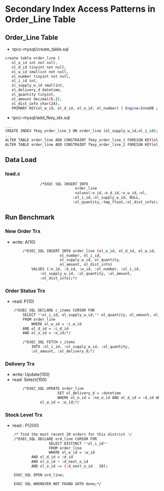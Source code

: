 # Secondary Index Access Patterns in Order_Line Table
## Order_Line Table
- tpcc-mysql/create_table.sql
 ```bash
create table order_line (
	ol_o_id int not null,
	ol_d_id tinyint not null,
	ol_w_id smallint not null,
	ol_number tinyint not null,
	ol_i_id int,
	ol_supply_w_id smallint,
	ol_delivery_d datetime,
	ol_quantity tinyint,
	ol_amount decimal(6,2),
	ol_dist_info char(24),
	PRIMARY KEY(ol_w_id, ol_d_id, ol_o_id, ol_number) ) Engine=InnoDB ;
 ```
 - tpcc-mysql/add_fkey_idx.sql
 ```bash
...
CREATE INDEX fkey_order_line_2 ON order_line (ol_supply_w_id,ol_i_id);
...
ALTER TABLE order_line ADD CONSTRAINT fkey_order_line_1 FOREIGN KEY(ol_w_id,ol_d_id,ol_o_id) REFERENCES orders(o_w_id,o_d_id,o_id);
ALTER TABLE order_line ADD CONSTRAINT fkey_order_line_2 FOREIGN KEY(ol_supply_w_id,ol_i_id) REFERENCES stock(s_w_id,s_i_id);
 ```
 
## Data Load
### load.c
```bash
			    /*EXEC SQL INSERT INTO
				                order_line
				                values(:o_id,:o_d_id,:o_w_id,:ol,
						       :ol_i_id,:ol_supply_w_id, NULL,
						       :ol_quantity,:tmp_float,:ol_dist_info);*/
```
## Run Benchmark

### New Order Trx
- write: A(10)
```bash
		/*EXEC_SQL INSERT INTO order_line (ol_o_id, ol_d_id, ol_w_id, 
						 ol_number, ol_i_id, 
						 ol_supply_w_id, ol_quantity, 
						 ol_amount, ol_dist_info)
			VALUES (:o_id, :d_id, :w_id, :ol_number, :ol_i_id,
				:ol_supply_w_id, :ol_quantity, :ol_amount,
				:ol_dist_info);*/
```
### Order Status Trx
- read: P(10)

```bash
	/*EXEC_SQL DECLARE c_items CURSOR FOR
		SELECT **ol_i_id, ol_supply_w_id,** ol_quantity, ol_amount, ol_delivery_d
		FROM order_line
	        WHERE ol_w_id = :c_w_id
		AND ol_d_id = :c_d_id
		AND ol_o_id = :o_id;*/
    
		/*EXEC_SQL FETCH c_items
			INTO :ol_i_id, :ol_supply_w_id, :ol_quantity,
			:ol_amount, :ol_delivery_d;*/
```
### Delivery Trx
- write: Update(100)
- read: Select(100)
```bash
		/*EXEC_SQL UPDATE order_line
		                SET ol_delivery_d = :datetime
		                WHERE ol_o_id = :no_o_id AND ol_d_id = :d_id AND
				ol_w_id = :w_id;*/
```
### Stock Level Trx
- read : P(200)
```bash
	/* find the most recent 20 orders for this district */
	/*EXEC_SQL DECLARE ord_line CURSOR FOR
	                SELECT DISTINCT **ol_i_id**
	                FROM order_line
	                WHERE ol_w_id = :w_id
			AND ol_d_id = :d_id
			AND ol_o_id < :d_next_o_id
			AND ol_o_id >= (:d_next_o_id - 20);

	EXEC_SQL OPEN ord_line;

	EXEC SQL WHENEVER NOT FOUND GOTO done;*/
```




